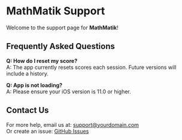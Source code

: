 # MathMatik Support

Welcome to the support page for **MathMatik**!

## Frequently Asked Questions

**Q: How do I reset my score?**  
A: The app currently resets scores each session. Future versions will include a history.

**Q: App is not loading?**  
A: Please ensure your iOS version is 11.0 or higher.

## Contact Us
For more help, email us at: support@yourdomain.com  
Or create an issue: [GitHub Issues](https://github.com/umitcel/mathmatik-support/issues)
